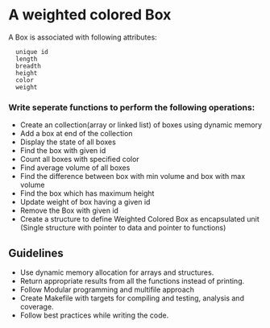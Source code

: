# A weighted colored Box 
A Box is associated with following attributes:
```
  unique id
  length
  breadth
  height
  color
  weight
```
### Write seperate functions to perform the following operations:
* Create an collection(array or linked list) of boxes using dynamic memory
* Add a box at end of the collection
* Display the state of all boxes
* Find the box with given id
* Count all boxes with specified color
* Find average volume of all boxes
* Find the difference between box with min volume and box with max volume
* Find the box which has maximum height
* Update weight of box having a given id
* Remove the Box with given id
* Create a structure to define Weighted Colored Box as encapsulated unit (Single structure with pointer to data and pointer to functions)

## Guidelines
* Use dynamic memory allocation for arrays and structures.
* Return appropriate results from all the functions instead of printing.
* Follow Modular programming and multifile approach
* Create Makefile with targets for compiling and testing, analysis and coverage.
* Follow best practices while writing the code.
